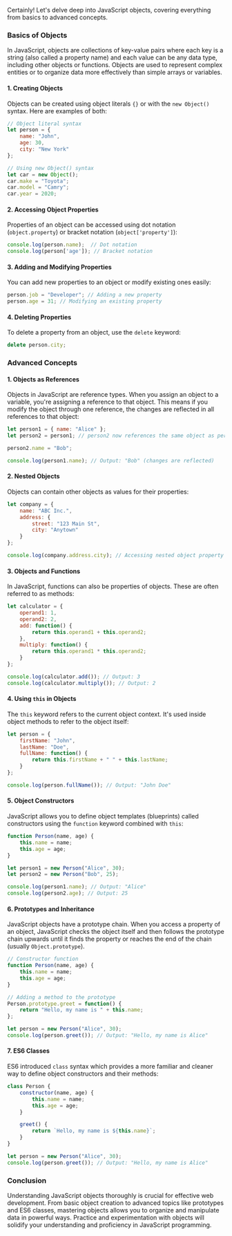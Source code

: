 Certainly! Let's delve deep into JavaScript objects, covering everything from basics to advanced concepts.

### Basics of Objects

In JavaScript, objects are collections of key-value pairs where each key is a string (also called a property name) and each value can be any data type, including other objects or functions. Objects are used to represent complex entities or to organize data more effectively than simple arrays or variables.

#### 1. Creating Objects

Objects can be created using object literals `{}` or with the `new Object()` syntax. Here are examples of both:

```javascript
// Object literal syntax
let person = {
    name: "John",
    age: 30,
    city: "New York"
};

// Using new Object() syntax
let car = new Object();
car.make = "Toyota";
car.model = "Camry";
car.year = 2020;
```

#### 2. Accessing Object Properties

Properties of an object can be accessed using dot notation (`object.property`) or bracket notation (`object['property']`):

```javascript
console.log(person.name);  // Dot notation
console.log(person['age']); // Bracket notation
```

#### 3. Adding and Modifying Properties

You can add new properties to an object or modify existing ones easily:

```javascript
person.job = "Developer"; // Adding a new property
person.age = 31; // Modifying an existing property
```

#### 4. Deleting Properties

To delete a property from an object, use the `delete` keyword:

```javascript
delete person.city;
```

### Advanced Concepts

#### 1. Objects as References

Objects in JavaScript are reference types. When you assign an object to a variable, you're assigning a reference to that object. This means if you modify the object through one reference, the changes are reflected in all references to that object:

```javascript
let person1 = { name: "Alice" };
let person2 = person1; // person2 now references the same object as person1

person2.name = "Bob";

console.log(person1.name); // Output: "Bob" (changes are reflected)
```

#### 2. Nested Objects

Objects can contain other objects as values for their properties:

```javascript
let company = {
    name: "ABC Inc.",
    address: {
        street: "123 Main St",
        city: "Anytown"
    }
};

console.log(company.address.city); // Accessing nested object property
```

#### 3. Objects and Functions

In JavaScript, functions can also be properties of objects. These are often referred to as methods:

```javascript
let calculator = {
    operand1: 1,
    operand2: 2,
    add: function() {
        return this.operand1 + this.operand2;
    },
    multiply: function() {
        return this.operand1 * this.operand2;
    }
};

console.log(calculator.add()); // Output: 3
console.log(calculator.multiply()); // Output: 2
```

#### 4. Using `this` in Objects

The `this` keyword refers to the current object context. It's used inside object methods to refer to the object itself:

```javascript
let person = {
    firstName: "John",
    lastName: "Doe",
    fullName: function() {
        return this.firstName + " " + this.lastName;
    }
};

console.log(person.fullName()); // Output: "John Doe"
```

#### 5. Object Constructors

JavaScript allows you to define object templates (blueprints) called constructors using the `function` keyword combined with `this`:

```javascript
function Person(name, age) {
    this.name = name;
    this.age = age;
}

let person1 = new Person("Alice", 30);
let person2 = new Person("Bob", 25);

console.log(person1.name); // Output: "Alice"
console.log(person2.age); // Output: 25
```

#### 6. Prototypes and Inheritance

JavaScript objects have a prototype chain. When you access a property of an object, JavaScript checks the object itself and then follows the prototype chain upwards until it finds the property or reaches the end of the chain (usually `Object.prototype`).

```javascript
// Constructor function
function Person(name, age) {
    this.name = name;
    this.age = age;
}

// Adding a method to the prototype
Person.prototype.greet = function() {
    return "Hello, my name is " + this.name;
};

let person = new Person("Alice", 30);
console.log(person.greet()); // Output: "Hello, my name is Alice"
```

#### 7. ES6 Classes

ES6 introduced `class` syntax which provides a more familiar and cleaner way to define object constructors and their methods:

```javascript
class Person {
    constructor(name, age) {
        this.name = name;
        this.age = age;
    }

    greet() {
        return `Hello, my name is ${this.name}`;
    }
}

let person = new Person("Alice", 30);
console.log(person.greet()); // Output: "Hello, my name is Alice"
```

### Conclusion

Understanding JavaScript objects thoroughly is crucial for effective web development. From basic object creation to advanced topics like prototypes and ES6 classes, mastering objects allows you to organize and manipulate data in powerful ways. Practice and experimentation with objects will solidify your understanding and proficiency in JavaScript programming.